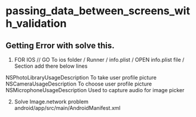 # passing_data_between_screens_with_validation

## Getting Error with solve this.

1. FOR IOS // GO To ios folder / Runner / info.plist /
OPEN info.plist file / <dict> Section add there below lines

  <key>NSPhotoLibraryUsageDescription</key>
  <string>To take user profile picture</string>
  <key>NSCameraUsageDescription</key>
  <string>To choose user profile picture</string>
  <key>NSMicrophoneUsageDescription</key>
  <string>Used to capture audio for image picker</string>

2. Solve Image.network problem  android/app/src/main/AndroidManifest.xml

<uses-permission android:name="android.permission.INTERNET" />
